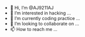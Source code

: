- 👋 Hi, I’m @AJ9211AJ
- 👀 I’m interested in hacking ...
- 🌱 I’m currently coding practice ...
- 💞️ I’m looking to collaborate on ...
- 📫 How to reach me ...

<!---
AJ9211AJ/AJ9211AJ is a ✨ special ✨ repository because its `README.md` (this file) appears on your GitHub profile.
You can click the Preview link to take a look at your changes.
--->
